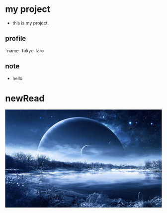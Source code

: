 # my project
- this is my project.

## profile
-name: Tokyo Taro

## note
- hello

# newRead

![背景](https://github.com/190161/190161_sample/blob/master/img_0%20.jpg)

